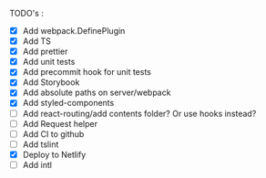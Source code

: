 TODO's :

- [x] Add webpack.DefinePlugin
- [x] Add TS
- [x] Add prettier
- [x] Add unit tests
- [x] Add precommit hook for unit tests
- [x] Add Storybook
- [x] Add absolute paths on server/webpack
- [x] Add styled-components
- [ ] Add react-routing/add contents folder? Or use hooks instead?
- [ ] Add Request helper
- [ ] Add CI to github
- [ ] Add tslint
- [x] Deploy to Netlify
- [ ] Add intl
